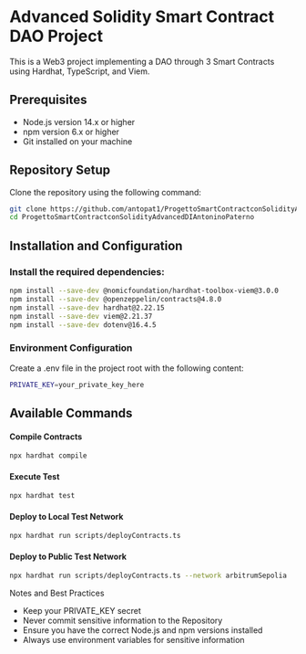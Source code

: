 # Advanced Solidity Smart Contract DAO Project

This is a Web3 project implementing a DAO through 3 Smart Contracts using Hardhat, TypeScript, and Viem.

## Prerequisites

- Node.js version 14.x or higher
- npm version 6.x or higher
- Git installed on your machine

## Repository Setup

Clone the repository using the following command:
```bash
git clone https://github.com/antopat1/ProgettoSmartContractconSolidityAdvancedDIAntoninoPaterno.git
cd ProgettoSmartContractconSolidityAdvancedDIAntoninoPaterno
```

## Installation and Configuration


### Install the required dependencies:
```bash
npm install --save-dev @nomicfoundation/hardhat-toolbox-viem@3.0.0
npm install --save-dev @openzeppelin/contracts@4.8.0
npm install --save-dev hardhat@2.22.15
npm install --save-dev viem@2.21.37
npm install --save-dev dotenv@16.4.5
```

### Environment Configuration
Create a .env file in the project root with the following content:
```bash
PRIVATE_KEY=your_private_key_here
```

## Available Commands

#### Compile Contracts
```bash
npx hardhat compile
```

#### Execute Test
```bash
npx hardhat test
```

#### Deploy to Local Test Network
```bash
npx hardhat run scripts/deployContracts.ts
```

#### Deploy to Public Test Network
```bash
npx hardhat run scripts/deployContracts.ts --network arbitrumSepolia
```



Notes and Best Practices

- Keep your PRIVATE_KEY secret
- Never commit sensitive information to the Repository
- Ensure you have the correct Node.js and npm versions installed
- Always use environment variables for sensitive information

